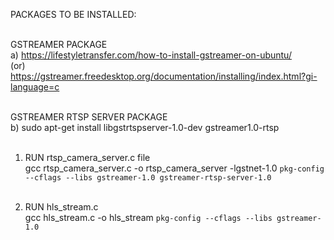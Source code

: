 PACKAGES TO BE INSTALLED: <br><br>

GSTREAMER PACKAGE<br>
a) https://lifestyletransfer.com/how-to-install-gstreamer-on-ubuntu/<br>
(or)<br>
https://gstreamer.freedesktop.org/documentation/installing/index.html?gi-language=c<br><br>

GSTREAMER RTSP SERVER PACKAGE<br>
b) sudo apt-get install libgstrtspserver-1.0-dev gstreamer1.0-rtsp<br><br>



1. RUN rtsp_camera_server.c file <br>
gcc rtsp_camera_server.c -o rtsp_camera_server -lgstnet-1.0 `pkg-config --cflags --libs gstreamer-1.0 gstreamer-rtsp-server-1.0` <br><br>

2. RUN hls_stream.c <br>
gcc hls_stream.c -o hls_stream `pkg-config --cflags --libs gstreamer-1.0`

